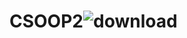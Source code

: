 # CSOOP2![download](https://github.com/MatthewSole101/CSOOP2/assets/91541357/7dbd326b-67e1-44d2-8860-e76013f3dbac)
